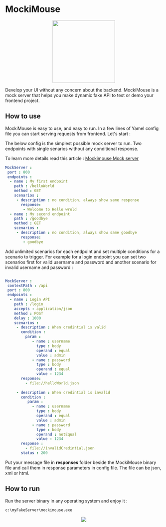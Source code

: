 # MockiMouse


<p align="center">
<img src="https://m-shaeri.ir/blog/wp-content/uploads/2023/01/mockimouse_mockserver.png"  height="200" >
</p>


Develop your UI without any concern about the backend. MockiMouse is a mock server that helps you make dynamic fake API to test or demo your frontend project.

## How to use
MockiMouse is easy to use, and easy to run. In a few lines of Yamel config file you can start serving requests from frontend. Let's start :

The below config is the simplest possible mock server to run. Two endpoints with single senarios without any conditional response. 

To learn more details read this article : [Mockimouse Mock server](https://mshaeri.com/blog/mockimouse-an-easy-to-use-mock-server-to-build-fake-dynamic-api/)

```yaml
MockServer :
 port : 800
 endpoints :
  - name : My first endpoint
    path : /helloWorld
    method : GET
    scenarios :
     - description : no condition, always show same response
       response: 
        - Welcome to Hello wrold
  - name : My second endpoint
    path : /goodbye
    method : GET
    scenarios :
     - description : no condition, always show same goodbye
       response: 
        - goodbye
```

Add unlimited scenarios for each endpoint and set multiple conditions for a scenario to trigger. For example for a login endpoint you can set two scenarios first for valid username and password and another scenario for invalid username and password :

```yaml

MockServer :
 contextPath : /api
 port : 800
 endpoints :
  - name : Login API
    path : /login
    accepts : application/json
    method : POST
    delay : 1000
    scenarios :
     - description : When credintial is valid
       condition :
         param :
            - name : username
              type : body
              operand : equal
              value : admin
            - name : password
              type : body
              operand : equal
              value : 1234
       response: 
         - file://helloWorld.json
       
     - description : When credintial is invalid
       condition :
          param :
            - name : username
              type : body
              operand : equal
              value : admin
            - name : password
              type : body
              operand : notEqual
              value : 1234
       response : 
         - file://invalidCredintial.json
       status : 200

```
Put your message file in **responses** folder beside the MockiMouse binary file and call them in response parameters in config file. The file can be json, xml or html.
## How to run

Run the server binary in any operating system and enjoy it :

```bash
c:\myFakeServer\mockimouse.exe 
```


<p align="center">
<img src="https://m-shaeri.ir/blog/wp-content/uploads/2023/01/mockimouse_mock_server_fake_api.jpg"  >
</p>